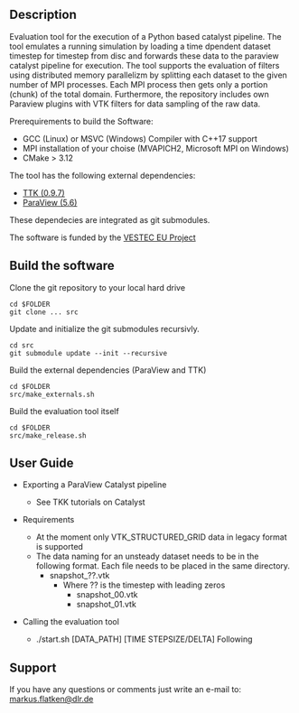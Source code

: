 ## Description
Evaluation tool for the execution of a Python based catalyst pipeline. The tool emulates a running simulation by loading a time dpendent dataset timestep for timestep from disc and forwards these data to the paraview catalyst pipeline for execution. The tool supports the evaluation of filters using distributed memory parallelizm by splitting each dataset to the given number of MPI processes. Each MPI process then gets only a portion (chunk) of the total domain. Furthermore, the repository includes own Paraview plugins with VTK filters for data sampling of the raw data. 

Prerequirements to build the Software:

- GCC (Linux) or MSVC (Windows) Compiler with C++17 support
- MPI installation of your choise (MVAPICH2, Microsoft MPI on Windows)
- CMake > 3.12


The tool has the following external dependencies:

- [TTK (0.9.7)](https://topology-tool-kit.github.io/)
- [ParaView (5.6)](https://www.paraview.org/)

These dependecies are integrated as git submodules.

The software is funded by the [VESTEC EU Project](https://www.vestec-project.eu/ "VESTEC EU Project")

## Build the software

Clone the git repository to your local hard drive 
```
cd $FOLDER
git clone ... src
```

Update and initialize the git submodules recursivly. 

```
cd src
git submodule update --init --recursive 
```

Build the external dependencies (ParaView and TTK)

```
cd $FOLDER
src/make_externals.sh
```

Build the evaluation tool itself

```
cd $FOLDER
src/make_release.sh
```

## User Guide
- Exporting a ParaView Catalyst pipeline
	- See TKK tutorials on Catalyst 
- Requirements
	- At the moment only VTK\_STRUCTURED\_GRID data in legacy format is supported
	- The data naming for an unsteady dataset needs to be in the following format. Each file needs to be placed in the same directory. 
		- snapshot_??.vtk
			- Where ?? is the timestep with leading zeros
				- snapshot_00.vtk
				- snapshot_01.vtk
		
- Calling the evaluation tool
	- ./start.sh [DATA_PATH] [TIME STEPSIZE/DELTA]
Following

## Support
If you have any questions or comments just write an e-mail to: markus.flatken@dlr.de